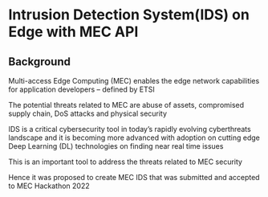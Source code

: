 
# Intrusion Detection System(IDS) on Edge with MEC API 


## Background

Multi-access Edge Computing (MEC) enables the edge network capabilities for application developers – defined by ETSI 

The potential threats related to MEC are abuse of assets, compromised supply chain, DoS attacks and physical security

IDS is a critical cybersecurity tool in today’s rapidly evolving cyberthreats landscape and it is becoming more advanced with adoption on cutting edge Deep Learning (DL) technologies on finding near real time issues 

This is an important tool to address the threats related to MEC security

Hence it was proposed to create MEC IDS that was submitted and accepted to MEC Hackathon 2022






